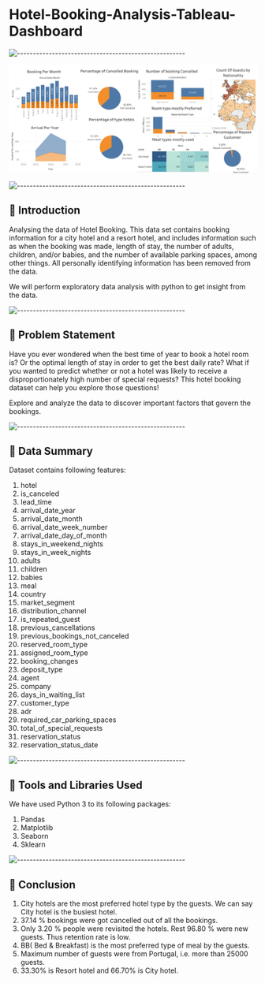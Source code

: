 
# Hotel-Booking-Analysis-Tableau-Dashboard

![-----------------------------------------------------](https://raw.githubusercontent.com/andreasbm/readme/master/assets/lines/rainbow.png)

![App Screenshot](https://github.com/ShivamGuptaaaa/Capstone_project_module_4/blob/main/Dashboard%201.png)



![-----------------------------------------------------](https://raw.githubusercontent.com/andreasbm/readme/master/assets/lines/rainbow.png)

## 📖 Introduction

Analysing the data of Hotel Booking. This data set contains booking information for a city hotel and a resort hotel, and includes information such as when the booking was made, length of stay, the number of adults, children, and/or babies, and the number of available parking spaces, among other things. All personally identifying information has been removed from the data.

We will perform exploratory data analysis with python to get insight from the data.

![-----------------------------------------------------](https://raw.githubusercontent.com/andreasbm/readme/master/assets/lines/rainbow.png)


## 📖 Problem Statement

Have you ever wondered when the best time of year to book a hotel room is? Or the optimal length of stay in order to get the best daily rate? What if you wanted to predict whether or not a hotel was likely to receive a disproportionately high number of special requests? This hotel booking dataset can help you explore those questions!

Explore and analyze the data to discover important factors that govern the bookings.

![-----------------------------------------------------](https://raw.githubusercontent.com/andreasbm/readme/master/assets/lines/rainbow.png)

## 📖 Data Summary

Dataset contains following features:

1) hotel
2) is_canceled
3) lead_time
4) arrival_date_year
5) arrival_date_month
6) arrival_date_week_number
7) arrival_date_day_of_month
8) stays_in_weekend_nights
9) stays_in_week_nights
10) adults
11) children
12) babies
13) meal
14) country
15) market_segment
16) distribution_channel
17) is_repeated_guest
18) previous_cancellations
19) previous_bookings_not_canceled
20) reserved_room_type
21) assigned_room_type
22) booking_changes
23) deposit_type
24) agent
25) company
26) days_in_waiting_list
27) customer_type
28) adr
29) required_car_parking_spaces
30) total_of_special_requests
31) reservation_status
32) reservation_status_date

![-----------------------------------------------------](https://raw.githubusercontent.com/andreasbm/readme/master/assets/lines/rainbow.png)

## 📖 Tools and Libraries Used


We have used Python 3 to its following packages:

1. Pandas
2. Matplotlib
3. Seaborn
4. Sklearn

![-----------------------------------------------------](https://raw.githubusercontent.com/andreasbm/readme/master/assets/lines/rainbow.png)

## 📖 Conclusion

1) City hotels are the most preferred hotel type by the guests. We can say City hotel is the busiest hotel.
2) 37.14 % bookings were got cancelled out of all the bookings.
3) Only 3.20 % people were revisited the hotels. Rest 96.80 % were new guests. Thus retention rate is low.
4) BB( Bed & Breakfast) is the most preferred type of meal by the guests.
5) Maximum number of guests were from Portugal, i.e. more than 25000 guests.
6) 33.30% is Resort hotel and 66.70% is City hotel.

